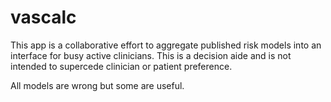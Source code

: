 # vascalc

This app is a collaborative effort to aggregate published risk models into an interface for busy active clinicians.  This is a decision aide and is not intended to supercede clinician or patient preference.  

All models are wrong but some are useful.

